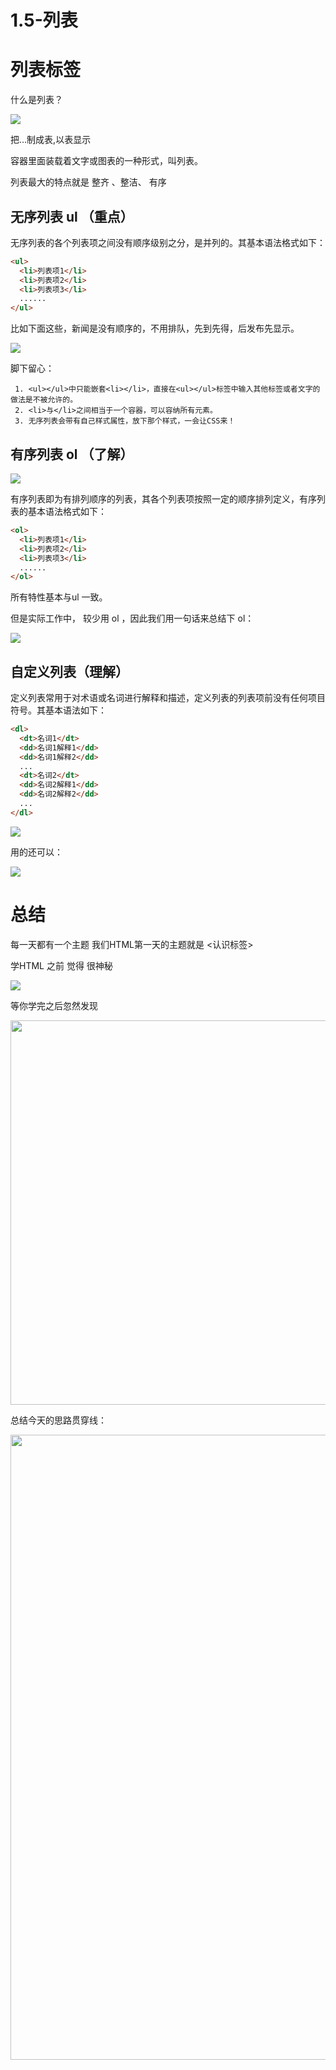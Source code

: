 # 1.5-列表

# 列表标签

什么是列表？

<img src="../media/list.png" />

把…制成表,以表显示

容器里面装载着文字或图表的一种形式，叫列表。

列表最大的特点就是  整齐 、整洁、 有序

## 无序列表 ul （重点）

无序列表的各个列表项之间没有顺序级别之分，是并列的。其基本语法格式如下：

```html
<ul>
  <li>列表项1</li>
  <li>列表项2</li>
  <li>列表项3</li>
  ......
</ul>
```

比如下面这些，新闻是没有顺序的，不用排队，先到先得，后发布先显示。

<img src="../media/ul.png" />

脚下留心：

```
 1. <ul></ul>中只能嵌套<li></li>，直接在<ul></ul>标签中输入其他标签或者文字的做法是不被允许的。
 2. <li>与</li>之间相当于一个容器，可以容纳所有元素。
 3. 无序列表会带有自己样式属性，放下那个样式，一会让CSS来！
```

## 有序列表 ol （了解）

<img src="../media/gold.png" />

有序列表即为有排列顺序的列表，其各个列表项按照一定的顺序排列定义，有序列表的基本语法格式如下：

```html
<ol>
  <li>列表项1</li>
  <li>列表项2</li>
  <li>列表项3</li>
  ......
</ol>
```

  所有特性基本与ul 一致。  

  但是实际工作中， 较少用 ol ，因此我们用一句话来总结下 ol： 

  <img src="../media/1.jpg" />



## 自定义列表（理解）

定义列表常用于对术语或名词进行解释和描述，定义列表的列表项前没有任何项目符号。其基本语法如下：

```html
<dl>
  <dt>名词1</dt>
  <dd>名词1解释1</dd>
  <dd>名词1解释2</dd>
  ...
  <dt>名词2</dt>
  <dd>名词2解释1</dd>
  <dd>名词2解释2</dd>
  ...
</dl>
```

 <img src="../media/2.jpg" /> 



用的还可以：

<img src="../media/mix.png" />

# 总结

  每一天都有一个主题 我们HTML第一天的主题就是 <认识标签>

学HTML 之前 觉得 很神秘  

<img src="../media/z.png" />

等你学完之后忽然发现

<img src="../media/rh.jpg" width="615" />



总结今天的思路贯穿线：

<img src="../media/a.png" width="1000" />

# 